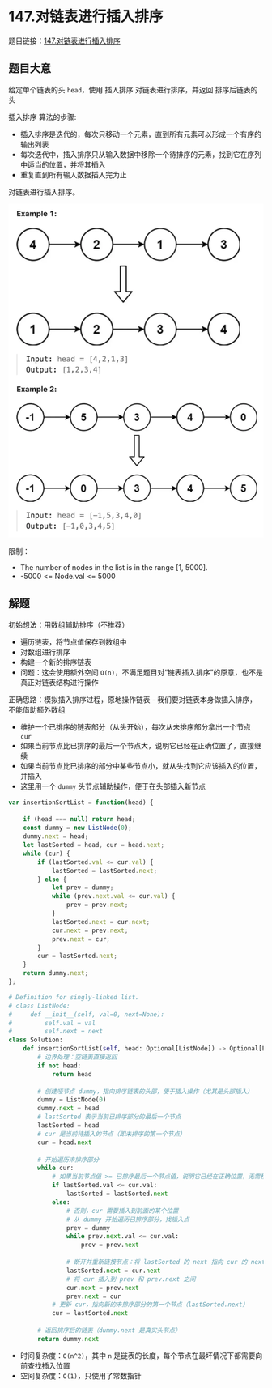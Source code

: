 # 147.对链表进行插入排序

题目链接：[147.对链表进行插入排序](https://leetcode.cn/problems/insertion-sort-list/)

## 题目大意

给定单个链表的头 `head`，使用 插入排序 对链表进行排序，并返回 排序后链表的头 

插入排序 算法的步骤:
- 插入排序是迭代的，每次只移动一个元素，直到所有元素可以形成一个有序的输出列表
- 每次迭代中，插入排序只从输入数据中移除一个待排序的元素，找到它在序列中适当的位置，并将其插入
- 重复直到所有输入数据插入完为止
  
对链表进行插入排序。

![alt text](https://github.com/donnapersonal/picx-images-hosting/raw/master/image.1zifh0rkqa.webp)

限制：
- The number of nodes in the list is in the range [1, 5000].
- -5000 <= Node.val <= 5000

## 解题

初始想法：用数组辅助排序（不推荐）
- 遍历链表，将节点值保存到数组中
- 对数组进行排序
- 构建一个新的排序链表
- 问题：这会使用额外空间 `O(n)`，不满足题目对“链表插入排序”的原意，也不是真正对链表结构进行操作

正确思路：模拟插入排序过程，原地操作链表 - 我们要对链表本身做插入排序，不能借助额外数组
- 维护一个已排序的链表部分（从头开始），每次从未排序部分拿出一个节点 `cur`
- 如果当前节点比已排序的最后一个节点大，说明它已经在正确位置了，直接继续
- 如果当前节点比已排序的部分中某些节点小，就从头找到它应该插入的位置，并插入
- 这里用一个 `dummy` 头节点辅助操作，便于在头部插入新节点

```js
var insertionSortList = function(head) {

    if (head === null) return head;
    const dummy = new ListNode(0);
    dummy.next = head;
    let lastSorted = head, cur = head.next;
    while (cur) {
        if (lastSorted.val <= cur.val) {
            lastSorted = lastSorted.next;
        } else {
            let prev = dummy;
            while (prev.next.val <= cur.val) {
                prev = prev.next;
            }
            lastSorted.next = cur.next;
            cur.next = prev.next;
            prev.next = cur;
        }
        cur = lastSorted.next;
    }
    return dummy.next;
};
```
```python
# Definition for singly-linked list.
# class ListNode:
#     def __init__(self, val=0, next=None):
#         self.val = val
#         self.next = next
class Solution:
    def insertionSortList(self, head: Optional[ListNode]) -> Optional[ListNode]:
        # 边界处理：空链表直接返回
        if not head:
            return head
        
        # 创建哑节点 dummy，指向排序链表的头部，便于插入操作（尤其是头部插入）
        dummy = ListNode(0)
        dummy.next = head
        # lastSorted 表示当前已排序部分的最后一个节点
        lastSorted = head
        # cur 是当前待插入的节点（即未排序的第一个节点）
        cur = head.next

        # 开始遍历未排序部分
        while cur:
            # 如果当前节点值 >= 已排序最后一个节点值，说明它已经在正确位置，无需移动
            if lastSorted.val <= cur.val:
                lastSorted = lastSorted.next
            else:
                # 否则，cur 需要插入到前面的某个位置
                # 从 dummy 开始遍历已排序部分，找插入点
                prev = dummy
                while prev.next.val <= cur.val:
                    prev = prev.next
                
                # 断开并重新链接节点：将 lastSorted 的 next 指向 cur 的 next（即跳过 cur）
                lastSorted.next = cur.next
                # 将 cur 插入到 prev 和 prev.next 之间
                cur.next = prev.next
                prev.next = cur
            # 更新 cur，指向新的未排序部分的第一个节点（lastSorted.next）
            cur = lastSorted.next
        
        # 返回排序后的链表（dummy.next 是真实头节点）
        return dummy.next
```

- 时间复杂度：`O(n^2)`，其中 `n` 是链表的长度，每个节点在最坏情况下都需要向前查找插入位置
- 空间复杂度：`O(1)`，只使用了常数指针